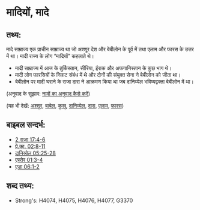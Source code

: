 # मादियों, मादे #

## तथ्य: ##

मादे साम्राज्य एक प्राचीन साम्राज्य था जो अश्शूर देश और बेबीलोन के पूर्व में तथा एलाम और फारस के उत्तर में था। मादी राज्य के लोग “मादियों” कहलाते थे।

* मादी साम्राज्य में आज के तुर्किस्तान, सीरिया, ईराक और अफगानिस्तान के कुछ भाग थे।
* मादी लोग फारसियों के निकट संबंध में थे और दोनों की संयुक्त सेना ने बेबीलोन को जीता था।
* बेबीलोन पर मादी घराने के राजा दारा ने आक्रमण किया था जब दानिय्येल भविष्यद्वक्ता बेबीलोन में था।

(अनुवाद के सुझाव: [नामों का अनुवाद कैसे करें](rc://en/ta/man/translate/translate-names))

(यह भी देखें: [अश्शूर](../names/assyria.md), [बाबेल](../names/babylon.md), [कुस्रू](../names/cyrus.md), [दानिय्येल](../names/daniel.md), [दारा](../names/darius.md), [एलाम](../names/elam.md), [फारस](../names/persia.md))

## बाइबल सन्दर्भ: ##

* [2 राजा 17:4-6](rc://en/tn/help/2ki/17/04)
* [प्रे.का. 02:8-11](rc://en/tn/help/act/02/08)
* [दानिय्येल 05:25-28](rc://en/tn/help/dan/05/25)
* [एस्तेर 01:3-4](rc://en/tn/help/est/01/03)
* [एज्रा 06:1-2](rc://en/tn/help/ezr/06/01)

## शब्द तथ्य: ##

* Strong's: H4074, H4075, H4076, H4077, G3370
